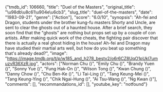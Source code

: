 {"tmdb_id": 106660, "title": "Duel of the Masters", "original_title": "\u98db\u8c61\u904e\u6cb3", "slug_title": "duel-of-the-masters", "date": "1983-09-21", "genre": ["Action"], "score": "6.0/10", "synopsis": "Ah-fei and Dragon, students under the brother kung-fu masters Shorty and Uncle, are sent to clear the ghosts out of a haunted house. After a brief search, they soon find that the \"ghosts\" are nothing but props set up by a couple of con artists. After making quick work of the cheats, the fighting pair discover that there is actually a real ghost hiding in the house! Ah-fei and Dragon may have studied their martial arts well, but how do you beat up something that's already dead?", "image": "https://image.tmdb.org/t/p/w185_and_h278_bestv2/o6r6CZ8UqO1pUkl7umuzvR36XzR.jpg", "actors": ["Norman Chu ()", "Emily Chu ()", "Brandy Yuen ()", "Sonny Yue ()", "Fung Hak-On ()", "Wilson Tong ()", "Kwan Chung ()", "Danny Chow ()", "Chu Ben-Ke ()", "Li Tai-Ling ()", "Tang Keung-Mei ()", "Tang Keung-Ying ()", "Chik Ngai-Hung ()", "Ai Tsu-Wang ()", "Ng Kwan ()"], "comments": [], "recommandations_id": [], "youtube_key": "notfound"}
